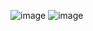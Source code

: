 ![image](https://github.com/user-attachments/assets/44600634-02b0-4df0-b007-cde13920acc3)
![image](https://github.com/user-attachments/assets/2ffea4f0-68b2-491b-a6b1-72c0482fe02e)
